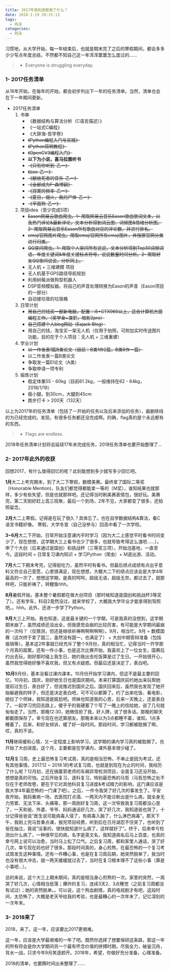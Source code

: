 ```yaml
---
title: 2017年我到底都做了什么？
date: 2018-1-19 20:15:13
tags:
  - 鸡汤
categories:
  - 鸡汤
---
```


习惯地，从大学开始，每一年结束后，也就是期末完了之后的寒假期间，都会多多少少写点年度总结，不然都不知自己这一年浑浑噩噩怎么度过的……
>* Everyone is struggling everyday.

### 1- 2017任务清单
从16年开始，在每年的开始，都会初步列出下一年的任务清单。当然，清单也会在下一年期间更新。

* 2017任务清单
	1. 书单
		* 《数据结构与算法分析（C语言描述）》
		* 《一站式C编程》
		* 《大辞海-哲学卷》
		* ~~《Python编程入门与实践》~~
		* ~~《Python简明教程》~~
		* ~~《OpenCV3编程入门》~~
		* **以下为小说，喜马拉雅听书**
		* ~~《只有你听到-乙一》~~
		* ~~《zoo-乙一》~~
		* ~~《献给死者的音乐-乙一》~~
		* ~~《全部成为F-森博嗣》~~
		* ~~《寂寞的频率-乙一》~~
		* ~~《夏日，烟火，我的尸体-乙一》~~
		* ~~《平面狗-乙一》~~
	2. 项目idea（至少完成5项）
		* ~~Eason网易云歌曲爬虫。1- 爬取网易云音乐Eason歌曲歌词文本，以及热门评论&最新评论，文本分析得到词云图、词频图&情绪分析图。2- 爬取网易云音乐Eason所有歌曲对应的评论数，并进行排名。~~
		* ~~emoji官网图片爬虫。爬取emoji官网所有emoji图片，并按原官网分类进行归类。~~
		* ~~QQ空间爬虫。1- 爬取个人空间所有说说，文本分析得到Top30词频词语、年度关键词&年度关键标点符号，说说数量时间分析。2- 爬取好友QQ空间说说，分析同上。~~
		* 无人机 + 三维建模 项目
		* 无人机基于GPS路径导航规划
		* 利用树莓派做狗型机器人
		* DSP音频模拟器。将自己的声音处理转换为Eason的声音（Eason项目的一部分）
		* 自动接垃圾的垃圾桶
	3. 日常计划
		* ~~用自己的钱买一部新电脑，配置：i5+GTX960以上，适合计算机方面编程工作。（奖学金+兼职，暗影2pro）~~
		* ~~自己搭建个人blog网站（Eajack Blog）~~
		* 用自己的钱，淘宝买一架无人机（仅用于拍照，可附加实时传送图片功能，目的在于个人项目：无人机 + 三维重建）
	4. 学业计划
		* ~~以一作发表1篇B类论文（目前：B类1作2篇，B类6作一篇）~~
		* 以二作发表一篇B类论文
		* 争取发一篇EI论文（A类）
		* 争取申请一项专利
	5. 锻炼计划
		* 稳定体重55 - 60kg（目前61.2kg，一般维持在62 - 64kg，2018/1/19）
		* 瘦小腿，到30cm，大腿到45cm
		* 跑步打卡 > 200天（132天）


以上为2017年的任务清单（包括了一开始的任务以及后来添加的任务），画删除线的为已经完成的。发现，有很多任务都还没完成啊。的确，flag真的是个永远都有的东西。
>* Flags are endless.

2018年任务清单计划将会延续17年未完成任务，2018任务清单也要开始整理了…

### 2- 2017年此外的收获
回想2017，有什么值得回忆的呢？此刻能想到多少就写多少回忆吧。

**1月**大二上考完期末，到了大二下寒假，数模美赛。最终拿了国际二等奖（Honorable Mention)，队友们都觉得都能拿一等的（M奖），谁知结果也就那样，多少有些失望，但是也就那样吧。还记得当时刷美赛表情包，很好玩。美赛完，第二天刚好赶上高三班聚，最后一个到场，2年不见，大家都变了很多，还拍照留念。

**2月**大二上寒假。记得是在玩了很久？具体忘了。也在自学数据结构&算法，看C语言书籍好像。
寒假，大学冬宣（自己没参与）回高中看了一次学校。

**3~6月**大二下开始，日常开始注意课内平时学习（因为大二上感觉平时看书时间变少了，现在想想，这学期大三上看书也少了很多，也就导致考得这么渣吧……）。申了个大创（后来通过是国创）和挑战杯（三等奖立项）。开始泡基地，一直至今。这段时间 = 日常复习课内知识 + 学习Python（爬虫）+  M道出游、活动。

**7月**大二下期末考完，记得挺吃力，虽然平时有看书。但最后绩点成绩有点出乎意料又符合自己意愿，心里很满足，现在想想，大概大二下的绩点应该会是大学4年最高的一次了，想想这学期，是真的呵呵，超级无语，超级无奈。都过去了，就那样吧，只能祈祷了，转鲤鱼hhh。

**8月**暑假开始，基本整个暑假都在做大创项目（那时候知道是国创和挑战杯3等奖了）。还有学车，科目2竟然没过，就来学校了，大概我大学毕业才能拿得到驾照吧。。hhh。此外，还进一步学了Python。

**9月**大三上开始。我也知道，这是最关键的一个学期，可是我真的没想到，这学期期末崩了，虽然成绩还没出全，但我感觉会崩的比较厉害，有可能是大学期间最崩的一次吗？（仅猜测，但还是继续祈祷啊啊啊啊啊）。9月，相当忙。9月 = 数模国赛（这次终于拿了国二，虽然没有国一，也满足了） + 大创中期答辩准备（包括报销等）。基本这2件事就已经充斥了整个9月份，真的相当忙，记得当时一开学那个月真的超累。还有一件小事，也是这次比赛开始，我喜欢上了一位女生，国赛后约出去玩，刚好那时碰上我生日，她约我出去吃饭算是过了生日。一开始很开心，虽然我觉得她好像不喜欢我，但又有点疑惑。但最后还是决定了，表白吧。

**10月**9月份，基本没看过课内课本。10月份开始学习课内，但这不是最主要的回忆。10月初，国庆，刚好她生日也是国庆期间。本来打算国庆前约她出来玩帮她提前过生日，表白好了，但说推迟到国庆之后。国庆回来后，虽然我也发现了她开始躲避我的样子，但还是决定表白吧，可不可以都算了。约了出来吃饭、看电影，她拉了个师妹，我知道是尴尬吧。师妹也知道我的心思，后来一天晚上，还是表白了。一起学习完回去路上，傻乎乎的我硬塞了个写了一晚上的信给她，说了几句就匆匆走了。当然，那晚12:30，她微信拒了我，好人牌，说了很多话。那晚的聊天都截图保存了。幸亏现在也还算朋友。那晚本来以为3点都睡不着，谁知，1点多睡着了。后来，和好友倾诉，缓了好一段时间。那段时间，学习都被耽搁了啊，哎，真的不该。

**11月**继续缓和心情，又一定程度上影响学习，这学期的课内学习真的被耽搁了。也开始了大创进度。这个月，主要都是在学课内，课外基本很少碰了。

**12月**复习周，史上最恐怖复习考试周，真的是相当恐怖，不单止是因为考试，还有其他事情。2017.12 ~ 2018.1的考试复习周，也就是到现在为止的时间，我经历了什么呢？12月初，还在搞着郭老师的车厢异常检测项目，全面复习还没开始，想想是真的可怕。之后开始复习，逐科复习，特别最恐怖的马哲（马哲恐怖之处不仅在于老师改卷，更在于它对其他科目复习进度&考试精力的影响，这门课应该是我大学4年最恐怖的一门课了吧）。之后，一件令我哭了好几次的事发生了。平安夜开始，我妈重病一场，去医院打点滴、一两天内不能诊断出是什么病，就全身无力劳累、无法下床、头痛等，那一周刚好复习周，这一次导致我复习周都没心思了，一天和爸、外婆、爷爷、妈妈通话好几次，哭了好几次，我知道爸也哭了，十分记得爸爸说“医生说可能病毒入侵了，有病毒入脑了，什么淋巴病毒”，那天下午，我刚上完马哲重点课，报完项目经费，听到后在日月湖忍不住哭了，也听到了爸在抽泣，我说“没事的，很快就知道什么病了，这样就好了”。终于，后来幸亏检测出什么病了，一种很罕见的病，名字是英文名，我知道病名后马上百度，也真的幸亏网上说可以治愈，当时马上松了口气。之后复习周，都和家里人通话，哭了好几次，幸亏现在妈也好了很多。那段时间真的，身心煎熬，在最恐怖的一个复习考试周发生这种事情。还有一件糟心事，也是在复习周后期，她突然脱单了，我当时也没有很大冲击，就一两天缓缓就过去了，当时在复习根本理不了这些小事（算是小事吧…）。

总的来说，这个大三上期末期间，真的是相当身心煎熬的一次。家里的突然，一周哭了好几次，心情相当低落；爆炸的复习，连续3天2、3点睡觉（之前复习周都没有试过）；她的突然脱单。。可以说，这个狗血剧情，真的电视剧才有吧，这段时间，太恐怖了，大概是老天爷给我的考验，也是最糟心的一次年末了，记忆深刻的一次年末。

### 3- 2018来了
2018，来了。这一年，应该要比2017更艰难。

这一年，应该是大学最艰难的一年了吧。既然你选择了想要保研这条路，那这一年的所有将会是你大学期间另一个最有怀念价值的拼搏时期。尽我全力，破釜沉舟，背水一战，只求今年9月笑逐颜开。2018年，希望，你做好充分准备，心理准备。

2018的清单，也要腾时间出来整理了……